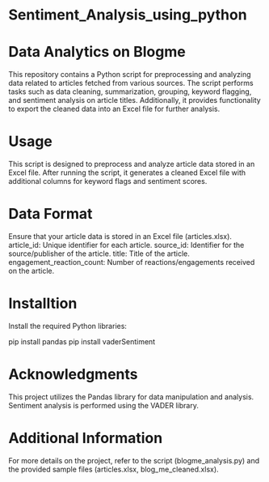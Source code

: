 # Sentiment_Analysis_using_python
# Data Analytics on Blogme
This repository contains a Python script for preprocessing and analyzing data related to articles fetched from various sources. The script performs tasks such as data cleaning, summarization, grouping, keyword flagging, and sentiment analysis on article titles. Additionally, it provides functionality to export the cleaned data into an Excel file for further analysis.

# Usage 

This script is designed to preprocess and analyze article data stored in an Excel file. After running the script, it generates a cleaned Excel file with additional columns for keyword flags and sentiment scores.

# Data Format

Ensure that your article data is stored in an Excel file (articles.xlsx).
article_id: Unique identifier for each article.
source_id: Identifier for the source/publisher of the article.
title: Title of the article.
engagement_reaction_count: Number of reactions/engagements received on the article.

# Installtion

Install the required Python libraries:

pip install pandas
pip install vaderSentiment

# Acknowledgments

This project utilizes the Pandas library for data manipulation and analysis.
Sentiment analysis is performed using the VADER library.

# Additional Information

For more details on the project, refer to the script (blogme_analysis.py) and the provided sample files (articles.xlsx, blog_me_cleaned.xlsx).
